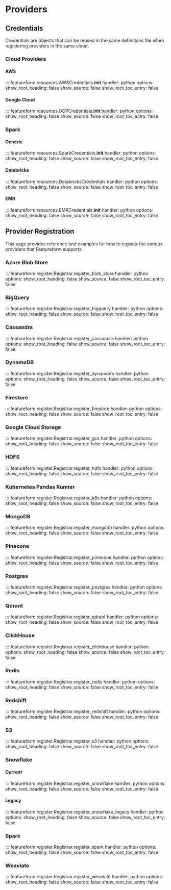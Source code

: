 # Providers

[//]: # (## Capability Matrix)

[//]: # ()
[//]: # (|                         Name                          | Offline | Online | Compute | Storage | Vector | Available in Localmode |)

[//]: # (|:-----------------------------------------------------:|:-------:|:------:|:-------:|:-------:|:------:|------------------------|)

[//]: # (|         [Azure Blob Store]&#40;#azure-blob-store&#41;         |    x    |        |         |    x    |        |                        |)

[//]: # (|                 [BigQuery]&#40;#bigquery&#41;                 |    x    |        |    x    |    x    |        |                        |)

[//]: # (|                [Cassandra]&#40;#cassandra&#41;                |         |   x    |         |    x    |        |                        |)

[//]: # (|                 [DynamoDB]&#40;#dynamodb&#41;                 |         |   x    |         |    x    |        |                        |)

[//]: # (|                [Firestore]&#40;#firestore&#41;                |         |   x    |         |    x    |        |                        |)

[//]: # (|     [Google Cloud Storage]&#40;#google-cloud-storage&#41;     |    x    |        |         |    x    |        |                        |)

[//]: # (|                     [HDFS]&#40;#hdfs&#41;                     |    x    |        |         |    x    |        |                        |)

[//]: # (| [Kubernetes Pandas Runner]&#40;#kubernetes-pandas-runner&#41; |    x    |        |    x    |         |        |                        |)

[//]: # (|                  [MongoDB]&#40;#mongodb&#41;                  |         |   x    |         |    x    |        |                        |)

[//]: # (|                 [Pinecone]&#40;#pinecone&#41;                 |         |   x    |         |    x    |   x    | x                      |)

[//]: # (|                 [Postgres]&#40;#postgres&#41;                 |    x    |        |    x    |    x    |        |                        |)

[//]: # (|                    [Redis]&#40;#redis&#41;                    |         |   x    |         |    x    |   x    |                        |)

[//]: # (|                 [Redshift]&#40;#redshift&#41;                 |    x    |        |    x    |    x    |        |                        |)

[//]: # (|                       [S3]&#40;#s3&#41;                       |    x    |        |         |    x    |        |                        |)

[//]: # (|                [Snowflake]&#40;#snowflake&#41;                |    x    |        |    x    |    x    |        |                        |)

[//]: # (|                [ClickHouse]&#40;#clickhouse&#41;               |    x    |        |    x    |    x    |        |                        |)

[//]: # (|                    [Spark]&#40;#spark&#41;                    |    x    |        |    x    |         |        |                        |)

[//]: # (|                 [Weaviate]&#40;#weaviate&#41;                 |         |   x    |         |    x    |   x    | x                      |)
[//]: # (|                 [Qdrant]&#40;#qdrant&#41;                 |         |   x    |         |    x    |   x    | x                      |)

## Credentials
Credentials are objects that can be reused in the same definitions file when registering providers in the same cloud.

### Cloud Providers

#### AWS
::: featureform.resources.AWSCredentials.__init__
    handler: python
    options:
        show_root_heading: false
        show_source: false
        show_root_toc_entry: false

#### Google Cloud
::: featureform.resources.GCPCredentials.__init__
    handler: python
    options:
        show_root_heading: false
        show_source: false
        show_root_toc_entry: false

### Spark
#### Generic
::: featureform.resources.SparkCredentials.__init__
    handler: python 
    options:
        show_root_heading: false
        show_source: false
        show_root_toc_entry: false


#### Databricks
::: featureform.resources.DatabricksCredentials
    handler: python
    options:
        show_root_heading: false
        show_source: false
        show_root_toc_entry: false

#### EMR
::: featureform.resources.EMRCredentials.__init__
    handler: python
    options:
        show_root_heading: false
        show_source: false
        show_root_toc_entry: false

## Provider Registration
This page provides reference and examples for how to register the various providers that Featureform supports.

### Azure Blob Store
::: featureform.register.Registrar.register_blob_store
    handler: python
    options:
        show_root_heading: false
        show_source: false
        show_root_toc_entry: false

### BigQuery
::: featureform.register.Registrar.register_bigquery
    handler: python
    options:
        show_root_heading: false
        show_source: false
        show_root_toc_entry: false

### Cassandra
::: featureform.register.Registrar.register_cassandra
    handler: python
    options:
        show_root_heading: false
        show_source: false
        show_root_toc_entry: false

### DynamoDB
::: featureform.register.Registrar.register_dynamodb
    handler: python
    options:
        show_root_heading: false
        show_source: false
        show_root_toc_entry: false

### Firestore
::: featureform.register.Registrar.register_firestore
    handler: python
    options:
        show_root_heading: false
        show_source: false
        show_root_toc_entry: false

### Google Cloud Storage
::: featureform.register.Registrar.register_gcs
    handler: python
    options:
        show_root_heading: false
        show_source: false
        show_root_toc_entry: false

### HDFS
::: featureform.register.Registrar.register_hdfs
    handler: python
    options:
        show_root_heading: false
        show_source: false
        show_root_toc_entry: false

### Kubernetes Pandas Runner
::: featureform.register.Registrar.register_k8s
    handler: python
    options:
        show_root_heading: false
        show_source: false
        show_root_toc_entry: false

### MongoDB
::: featureform.register.Registrar.register_mongodb
    handler: python
    options:
        show_root_heading: false
        show_source: false
        show_root_toc_entry: false

### Pinecone
::: featureform.register.Registrar.register_pinecone
    handler: python
    options:
        show_root_heading: false
        show_source: false
        show_root_toc_entry: false

### Postgres
::: featureform.register.Registrar.register_postgres
    handler: python
    options:
        show_root_heading: false
        show_source: false
        show_root_toc_entry: false

### Qdrant
::: featureform.register.Registrar.register_qdrant
    handler: python
    options:
        show_root_heading: false
        show_source: false
        show_root_toc_entry: false

### ClickHouse
::: featureform.register.Registrar.register_clickhouse
    handler: python
    options:
        show_root_heading: false
        show_source: false
        show_root_toc_entry: false

### Redis
::: featureform.register.Registrar.register_redis
    handler: python
    options:
        show_root_heading: false
        show_source: false
        show_root_toc_entry: false

### Redshift
::: featureform.register.Registrar.register_redshift
    handler: python
    options:
        show_root_heading: false
        show_source: false
        show_root_toc_entry: false

### S3
::: featureform.register.Registrar.register_s3
    handler: python
    options:
        show_root_heading: false
        show_source: false
        show_root_toc_entry: false

### Snowflake
#### Current
::: featureform.register.Registrar.register_snowflake
    handler: python
    options:
        show_root_heading: false
        show_source: false
        show_root_toc_entry: false

#### Legacy
::: featureform.register.Registrar.register_snowflake_legacy
    handler: python
    options:
        show_root_heading: false
        show_source: false
        show_root_toc_entry: false

### Spark
::: featureform.register.Registrar.register_spark
    handler: python
    options:
        show_root_heading: false
        show_source: false
        show_root_toc_entry: false

### Weaviate
::: featureform.register.Registrar.register_weaviate
    handler: python
    options:
        show_root_heading: false
        show_source: false
        show_root_toc_entry: false